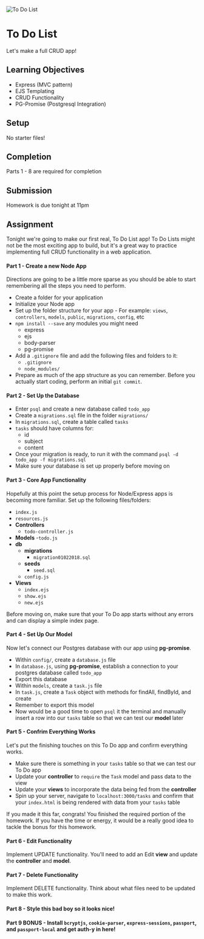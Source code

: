 ![To Do List](https://i.giphy.com/xTiTnuhyBF54B852nK.gif)

# To Do List
Let's make a full CRUD app!

## Learning Objectives
* Express (MVC pattern)
* EJS Templating
* CRUD Functionality
* PG-Promise (Postgresql Integration)

## Setup
No starter files!

## Completion
Parts 1 - 8 are required for completion


## Submission
Homework is due tonight at 11pm

## Assignment
Tonight we're going to make our first real, To Do List app! To Do Lists might not be the most exciting app to build, but it's a great way to practice implementing full CRUD functionality in a web application.

#### Part 1 - Create a new Node App
Directions are going to be a little more sparse as you should be able to start remembering all the steps you need to perform.

* Create a folder for your application
* Initialize your Node app
* Set up the folder structure for your app - For example: `views`, `controllers`, `models`, `public`, `migrations`, `config`, etc
* `npm install --save` any modules you might need
    - express
    - ejs
    - body-parser
    - pg-promise
* Add a `.gitignore` file and add the following files and folders to it:
    - `.gitignore`
    - `node_modules/`
* Prepare as much of the app structure as you can remember. Before you actually start coding, perform an initial `git commit`.

#### Part 2 - Set Up the Database

* Enter `psql` and create a new database called `todo_app`
* Create a `migrations.sql` file in the folder `migrations/`
* In `migrations.sql`, create a table called `tasks`
* `tasks` should have columns for:
    - id
    - subject
    - content
* Once your migration is ready, to run it with the command `psql -d todo_app -f migrations.sql`
* Make sure your database is set up properly before moving on

#### Part 3 - Core App Functionality

Hopefully at this point the setup process for Node/Express apps is becoming more familiar. Set up the following files/folders:

* `index.js`
* `resources.js`
* **Controllers**
    - `todo-controller.js`
* **Models**
    -`todo.js`
* **db**
    - **migrations**
        - `migration01022018.sql`
    - **seeds**
        - `seed.sql`
    - `config.js`
* **Views**
    - `index.ejs`
    - `show.ejs`
    - `new.ejs`

Before moving on, make sure that your To Do app starts without any errors and can display a simple index page.

#### Part 4 - Set Up Our Model

Now let's connect our Postgres database with our app using **pg-promise**.

* Within `config/`, create a `database.js` file
* In `database.js`, using **pg-promise**, establish a connection to your postgres database called `todo_app`
* Export this database
* Within `models`, create a `task.js` file
* In `task.js`, create a `Task` object with methods for findAll, findById, and create
* Remember to export this model
* Now would be a good time to open `psql` it the terminal and manually insert a row into our `tasks` table so that we can test our **model** later

#### Part 5 - Confrim Everything Works

Let's put the finishing touches on this To Do app and confirm everything works.

* Make sure there is something in your `tasks` table so that we can test our To Do app
* Update your **controller** to `require` the `Task` model and pass data to the view
* Update your **views** to incorporate the data being fed from the **controller**
* Spin up your server, navigate to `localhost:3000/tasks` and confirm that your `index.html` is being rendered with data from your `tasks` table

If you made it this far, congrats! You finished the required portion of the homework. If you have the time or energy, it would be a really good idea to tackle the bonus for this homework.

#### Part 6 - Edit Functionality

Implement UPDATE functionality. You'll need to add an Edit **view** and update the **controller** and **model**.

#### Part 7 - Delete Functionality

Implement DELETE functionality. Think about what files need to be updated to make this work.

#### Part 8 - Style this bad boy so it looks nice!

#### Part 9 BONUS - Install `bcryptjs`, `cookie-parser`, `express-sessions`, `passport`, and `passport-local` and get auth-y in here!




